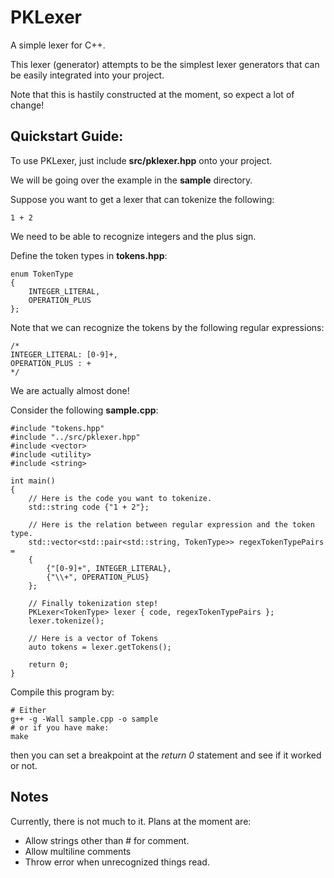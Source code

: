 # PKLexer
A simple lexer for C++.

This lexer (generator) attempts to be the simplest lexer generators that can be easily integrated into your project.

Note that this is hastily constructed at the moment, so expect a lot of change!

## Quickstart Guide:
To use PKLexer, just include **src/pklexer.hpp** onto your project.

We will be going over the example in the **sample** directory.

Suppose you want to get a lexer that can tokenize the following:
```
1 + 2
```
We need to be able to recognize integers and the plus sign.

Define the token types in **tokens.hpp**:
```
enum TokenType
{
    INTEGER_LITERAL,
    OPERATION_PLUS
};
```
Note that we can recognize the tokens by the following regular expressions:
```
/*
INTEGER_LITERAL: [0-9]+,
OPERATION_PLUS : +
*/
```
We are actually almost done!

Consider the following **sample.cpp**:
```
#include "tokens.hpp"
#include "../src/pklexer.hpp"
#include <vector>
#include <utility>
#include <string>

int main()
{
    // Here is the code you want to tokenize.
    std::string code {"1 + 2"};

    // Here is the relation between regular expression and the token type.
    std::vector<std::pair<std::string, TokenType>> regexTokenTypePairs = 
    {
        {"[0-9]+", INTEGER_LITERAL},
        {"\\+", OPERATION_PLUS}
    };

    // Finally tokenization step!
    PKLexer<TokenType> lexer { code, regexTokenTypePairs };
    lexer.tokenize();

    // Here is a vector of Tokens
    auto tokens = lexer.getTokens();

    return 0;
}
```
Compile this program by:
```
# Either
g++ -g -Wall sample.cpp -o sample
# or if you have make:
make
```
then you can set a breakpoint at the *return 0* statement and see if it worked or not.

## Notes
Currently, there is not much to it.
Plans at the moment are:
* Allow strings other than # for comment.
* Allow multiline comments
* Throw error when unrecognized things read.